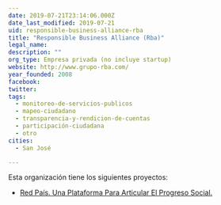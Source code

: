 ```yaml
---
date: 2019-07-21T23:14:06.000Z
date_last_modified: 2019-07-21
uid: responsible-business-alliance-rba
title: "Responsible Business Alliance (Rba)"
legal_name: 
description: ""
org_type: Empresa privada (no incluye startup)
website: http://www.grupo-rba.com/
year_founded: 2008
facebook: 
twitter: 
tags:
  - monitoreo-de-servicios-publicos
  - mapeo-ciudadano
  - transparencia-y-rendicion-de-cuentas
  - participación-ciudadana
  - otro
cities: 
  - San José

---
```


Esta organización tiene los siguientes proyectos:

- [Red País. Una Plataforma Para Articular El Progreso Social.](/i/red-pais-una-plataforma-para-articular-el-progreso-social.html)
